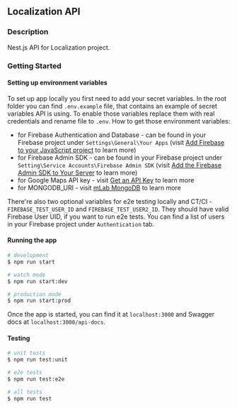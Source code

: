 ## Localization API

### Description

Nest.js API for Localization project.

### Getting Started

#### Setting up environment variables

To set up app locally you first need to add your secret variables. In the root folder you can find `.env.example` file, that contains an example of secret variables API is using. To enable those variables replace them with real credentials and rename file to `.env`. 
How to get those environment variables:
- for Firebase Authentication and Database - can be found in your Firebase project under `Settings\General\Your Apps` (visit [Add Firebase to your JavaScript project](https://firebase.google.com/docs/web/setup#config-object) to learn more)
- for Firebase Admin SDK - can be found in your Firebase project under `Setting\Service Accounts\Firebase Admin SDK`  (visit [Add the Firebase Admin SDK to Your Server](https://firebase.google.com/docs/admin/setup#initialize_the_sdk) to learn more)
- for Google Maps API key - visit [Get an API Key](https://developers.google.com/maps/documentation/javascript/get-api-key) to learn more
- for MONGODB_URI - visit [mLab MongoDB](https://devcenter.heroku.com/articles/mongolab#getting-your-connection-uri) to learn more

There're also two optional variables for e2e testing locally and CT/CI - `FIREBASE_TEST_USER_ID` and `FIREBASE_TEST_USER2_ID`. They should have valid Firebase User UID, if you want to run e2e tests. You can find a list of users in your Firebase project under `Authentication` tab.

#### Running the app

```bash
# development
$ npm run start

# watch mode
$ npm run start:dev

# production mode
$ npm run start:prod
```

Once the app is started, you can find it at `localhost:3000` and Swagger docs at `localhost:3000/api-docs`.

#### Testing

```bash
# unit tests
$ npm run test:unit

# e2e tests
$ npm run test:e2e

# all tests
$ npm run test
```